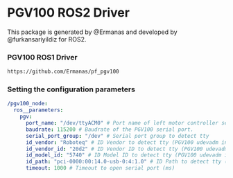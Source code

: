 # PGV100 ROS2 Driver
This package is generated by @Ermanas and developed by @furkansariyildiz for ROS2. 

### PGV100 ROS1 Driver
```bash
https://github.com/Ermanas/pf_pgv100
```

### Setting the configuration parameters
```yaml
/pgv100_node:
  ros__parameters:
    pgv:
      port_name: "/dev/ttyACM0" # Port name of left motor controller serial port.
      baudrate: 115200 # Baudrate of the PGV100 serial port. 
      serial_port_group: "/dev" # Serial port group to detect tty
      id_vendor: "Roboteq" # ID Vendor to detect tty (PGV100 udevadm info)
      id_vendor_id: "20d2" # ID Vendor ID to detect tty (PGV100 udevadm info)
      id_model_id: "5740" # ID Model ID to detect tty (PGV100 udevadm info)
      id_path: "pci-0000:00:14.0-usb-0:4:1.0" # ID Path to detect tty (PGV100 udevadm info)
      timeout: 1000 # Timeout to open serial port (ms)
```
